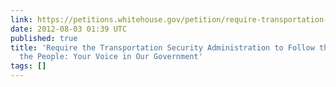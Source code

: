```yaml
---
link: https://petitions.whitehouse.gov/petition/require-transportation-security-administration-follow-law/tffCTwDd
date: 2012-08-03 01:39 UTC
published: true
title: 'Require the Transportation Security Administration to Follow the Law! | We
  the People: Your Voice in Our Government'
tags: []
---
```



